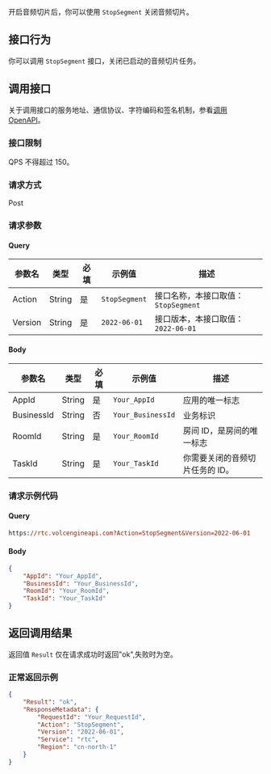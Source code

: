 开启音频切片后，你可以使用 `StopSegment` 关闭音频切片。

## 接口行为 

你可以调用 `StopSegment` 接口，关闭已启动的音频切片任务。

## 调用接口

关于调用接口的服务地址、通信协议、字符编码和签名机制，参看[调用 OpenAPI](69828)。
### 接口限制

QPS 不得超过 150。


### 请求方式 

Post

### 请求参数

#### Query

|参数名 |类型 |必填 |示例值 |描述 |
|---|---|---|---|---|
|Action |String |是 |`StopSegment` |接口名称，本接口取值：`StopSegment` |
|Version |String |是 |`2022-06-01` |接口版本，本接口取值：`2022-06-01` |


#### Body

|参数名 |类型 |必填 |示例值 |描述 |
|---|---|---|---|---|
|AppId |String |是 |`Your_AppId` |应用的唯一标志 |
|BusinessId |String |否 |`Your_BusinessId` |业务标识 |
|RoomId |String |是 |`Your_RoomId` |房间 ID，是房间的唯一标志 |
|TaskId |String |是 |`Your_TaskId` |你需要关闭的音频切片任务的 ID。 |


### 请求示例代码

#### Query

``` postscript
https://rtc.volcengineapi.com?Action=StopSegment&Version=2022-06-01
```

#### Body

``` json
{
    "AppId": "Your_AppId",
    "BusinessId": "Your_BusinessId",
    "RoomId": "Your_RoomId",
    "TaskId": "Your_TaskId"
}
```

## 返回调用结果
返回值 `Result` 仅在请求成功时返回"ok",失败时为空。
### 正常返回示例

``` json
{
    "Result": "ok",
    "ResponseMetadata": {
        "RequestId": "Your_RequestId",
        "Action": "StopSegment",
        "Version": "2022-06-01",
        "Service": "rtc",
        "Region": "cn-north-1"
    }
}
```